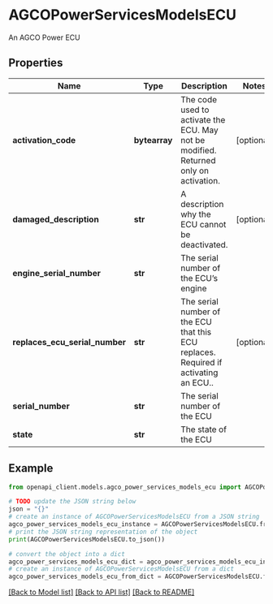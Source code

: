 # AGCOPowerServicesModelsECU

An AGCO Power ECU

## Properties

Name | Type | Description | Notes
------------ | ------------- | ------------- | -------------
**activation_code** | **bytearray** | The code used to activate the ECU. May not be modified. Returned only on activation. | [optional] 
**damaged_description** | **str** | A description why the ECU cannot be deactivated. | [optional] 
**engine_serial_number** | **str** | The serial number of the ECU’s engine | 
**replaces_ecu_serial_number** | **str** | The serial number of the ECU that this ECU replaces. Required if activating an ECU.. | [optional] 
**serial_number** | **str** | The serial number of the ECU | 
**state** | **str** | The state of the ECU | 

## Example

```python
from openapi_client.models.agco_power_services_models_ecu import AGCOPowerServicesModelsECU

# TODO update the JSON string below
json = "{}"
# create an instance of AGCOPowerServicesModelsECU from a JSON string
agco_power_services_models_ecu_instance = AGCOPowerServicesModelsECU.from_json(json)
# print the JSON string representation of the object
print(AGCOPowerServicesModelsECU.to_json())

# convert the object into a dict
agco_power_services_models_ecu_dict = agco_power_services_models_ecu_instance.to_dict()
# create an instance of AGCOPowerServicesModelsECU from a dict
agco_power_services_models_ecu_from_dict = AGCOPowerServicesModelsECU.from_dict(agco_power_services_models_ecu_dict)
```
[[Back to Model list]](../README.md#documentation-for-models) [[Back to API list]](../README.md#documentation-for-api-endpoints) [[Back to README]](../README.md)


